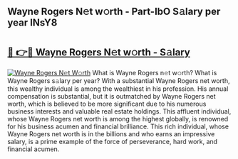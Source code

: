 ## Wayne Rogers N𝚎t w𝚘rth - Part-IbO S𝚊lary per year lNsY8

# <h2><a href="http://gc3k07.nevu.top/?p=Wayne+Rogers">🔗 👉🔴 Wayne Rogers N𝚎t w𝚘rth - S𝚊lary</a></h2>

[![Wayne Rogers N𝚎t W𝚘rth](https://i.imgur.com/Oavwk0R.jpeg)](http://gc3k07.nevu.top/?p=Wayne+Rogers)
What is Wayne Rogers n𝚎t w𝚘rth? What is Wayne Rogers s𝚊lary per year?
With a substantial Wayne Rogers net worth, this wealthy individual is among the wealthiest in his profession. His annual compensation is substantial, but it is outmatched by Wayne Rogers net worth, which is believed to be more significant due to his numerous business interests and valuable real estate holdings. This affluent individual, whose Wayne Rogers net worth is among the highest globally, is renowned for his business acumen and financial brilliance. This rich individual, whose Wayne Rogers net worth is in the billions and who earns an impressive salary, is a prime example of the force of perseverance, hard work, and financial acumen.
